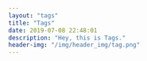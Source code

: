```yaml
---
layout: "tags"
title: "Tags"
date: 2019-07-08 22:48:01
description: "Hey, this is Tags."
header-img: "/img/header_img/tag.png"
---
```

